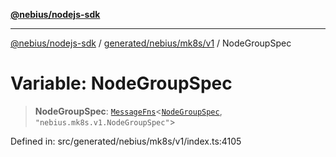 [**@nebius/nodejs-sdk**](../../../../../README.md)

***

[@nebius/nodejs-sdk](../../../../../README.md) / [generated/nebius/mk8s/v1](../README.md) / NodeGroupSpec

# Variable: NodeGroupSpec

> **NodeGroupSpec**: [`MessageFns`](../../../../../runtime/protos/core/interfaces/MessageFns.md)\<[`NodeGroupSpec`](../interfaces/NodeGroupSpec.md), `"nebius.mk8s.v1.NodeGroupSpec"`\>

Defined in: src/generated/nebius/mk8s/v1/index.ts:4105
